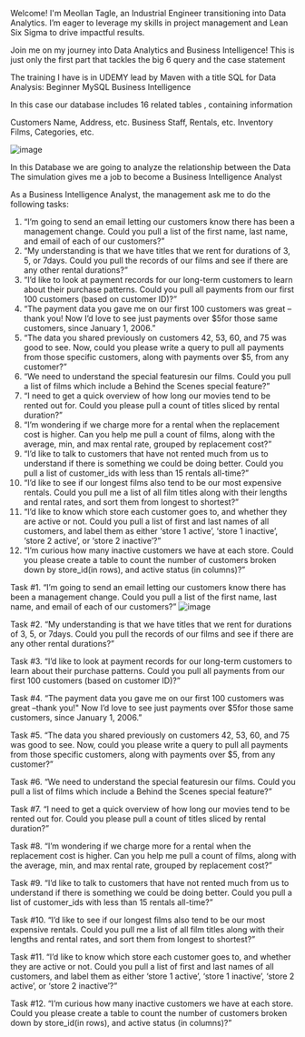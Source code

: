 Welcome! I'm Meollan Tagle, an Industrial Engineer transitioning into Data Analytics. 
I’m eager to leverage my skills in project management and Lean Six Sigma to drive impactful results.

Join me on my journey into Data Analytics and Business Intelligence!
This is just only the first part that tackles the big 6 query and the case statement

The training I have is in UDEMY lead by Maven with a title
SQL for Data Analysis: Beginner MySQL Business Intelligence

In this case our database includes
16 related tables , containing information

Customers Name, Address, etc.
Business Staff, Rentals, etc.
Inventory Films, Categories, etc.

![image](https://github.com/user-attachments/assets/a8fcef2e-6222-4601-a88f-703b177ad448)




In this Database we are going to analyze the relationship between the Data
The simulation gives me a job to become a Business Intelligence Analyst

As a Business Intelligence Analyst, the management ask me to do the following tasks:
1.	“I’m going to send an email letting our customers know there has been a management change. Could you pull a list of the first name, last name, and email of each of our customers?”
2.	“My understanding is that we have titles that we rent for durations of 3, 5, or 7days. Could you pull the records of our films and see if there are any other rental durations?”
3.	“I’d like to look at payment records for our long-term customers to learn about their purchase patterns. Could you pull all payments from our first 100 customers (based on customer ID)?”
4.	“The payment data you gave me on our first 100 customers was great –thank you! Now I’d love to see just payments over $5for those same customers, since January 1, 2006.”  
5.	“The data you shared previously on customers 42, 53, 60, and 75 was good to see. Now, could you please write a query to pull all payments from those specific customers, along with payments over $5, from any customer?”
6.	“We need to understand the special featuresin our films. Could you pull a list of films which include a Behind the Scenes special feature?”
7.	“I need to get a quick overview of how long our movies tend to be rented out for. Could you please pull a count of titles sliced by rental duration?”
8.	“I’m wondering if we charge more for a rental when the replacement cost is higher. Can you help me pull a count of films, along with the average, min, and max rental rate, grouped by replacement cost?”
9.	“I’d like to talk to customers that have not rented much from us to understand if there is something we could be doing better. Could you pull a list of customer_ids with less than 15 rentals all-time?”
10.	“I’d like to see if our longest films also tend to be our most expensive rentals. Could you pull me a list of all film titles along with their lengths and rental rates, and sort them from longest to shortest?”
11.	“I’d like to know which store each customer goes to, and whether they are active or not. Could you pull a list of first and last names of all customers, and label them as either ‘store 1 active’, ‘store 1 inactive’, ‘store 2 active’, or ‘store 2 inactive’?”
12.	“I’m curious how many inactive customers we have at each store. Could you please create a table to count the number of customers broken down by store_id(in rows), and active status (in columns)?”

Task #1.	“I’m going to send an email letting our customers know there has been a management change. 
Could you pull a list of the first name, last name, and email of each of our customers?”
![image](https://github.com/user-attachments/assets/1c630f3d-e7dd-40e2-917e-4e1c52ef7526)

Task #2.	“My understanding is that we have titles that we rent for durations of 3, 5, or 7days. 
Could you pull the records of our films and see if there are any other rental durations?”

Task #3.	“I’d like to look at payment records for our long-term customers to learn about their purchase patterns. 
Could you pull all payments from our first 100 customers (based on customer ID)?”

Task #4.	“The payment data you gave me on our first 100 customers was great –thank you!"
Now I’d love to see just payments over $5for those same customers, since January 1, 2006.”  

Task #5.	“The data you shared previously on customers 42, 53, 60, and 75 was good to see. 
Now, could you please write a query to pull all payments from those specific customers, along with payments over $5, from any customer?”

Task #6.	“We need to understand the special featuresin our films.
Could you pull a list of films which include a Behind the Scenes special feature?”

Task #7.	“I need to get a quick overview of how long our movies tend to be rented out for. 
Could you please pull a count of titles sliced by rental duration?”

Task #8.	“I’m wondering if we charge more for a rental when the replacement cost is higher. 
Can you help me pull a count of films, along with the average, min, and max rental rate, grouped by replacement cost?”

Task #9.	“I’d like to talk to customers that have not rented much from us to understand if there is something we could be doing better. 
Could you pull a list of customer_ids with less than 15 rentals all-time?”

Task #10.	“I’d like to see if our longest films also tend to be our most expensive rentals. 
Could you pull me a list of all film titles along with their lengths and rental rates, and sort them from longest to shortest?”

Task #11.	“I’d like to know which store each customer goes to, and whether they are active or not. 
Could you pull a list of first and last names of all customers, and label them as either ‘store 1 active’, ‘store 1 inactive’, ‘store 2 active’, or ‘store 2 inactive’?”

Task #12.	“I’m curious how many inactive customers we have at each store. 
Could you please create a table to count the number of customers broken down by store_id(in rows), and active status (in columns)?”

